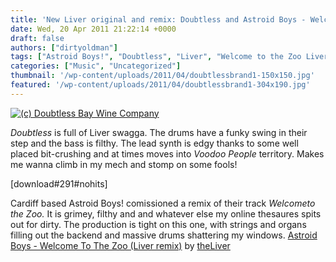 ```yaml
---
title: 'New Liver original and remix: Doubtless and Astroid Boys - Welcome to the Zoo (preview)!'
date: Wed, 20 Apr 2011 21:22:14 +0000
draft: false
authors: ["dirtyoldman"]
tags: ["Astroid Boys!", "Doubtless", "Liver", "Welcome to the Zoo Liver Remix"]
categories: ["Music", "Uncategorized"]
thumbnail: '/wp-content/uploads/2011/04/doubtlessbrand1-150x150.jpg'
featured: '/wp-content/uploads/2011/04/doubtlessbrand1-304x190.jpg'
---
```


[![(c) Doubtless Bay Wine Company](/wp-content/uploads/2011/04/doubtlessbrand1-e1303331997475.jpg "doubtlessbrand1")](/2011/04/20/new-liver-original-and-remix-doubtless-and-astroid-boys-welcome-to-the-zoo-preview/doubtlessbrand1/)

_Doubtless_ is full of Liver swagga. The drums have a funky swing in their step and the bass is filthy. The lead synth is edgy thanks to some well placed bit-crushing and at times moves into _Voodoo People_ territory. Makes me wanna climb in my mech and stomp on some fools!

\[download#291#nohits\]

Cardiff based Astroid Boys! comissioned a remix of their track _Welcometo the Zoo._ It is grimey, filthy and and whatever else my online thesaures spits out for dirty. The production is tight on this one, with strings and organs filling out the backend and massive drums shattering my windows.  [Astroid Boys - Welcome To The Zoo (Liver remix)](http://soundcloud.com/theliver/astroid-boys-welcome-to-the) by [theLiver](http://soundcloud.com/theliver)

